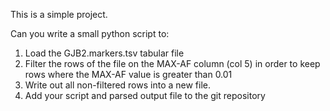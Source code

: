 This is a simple project.

Can you write a small python script to:

1. Load the GJB2.markers.tsv tabular file
2. Filter the rows of the file on the MAX-AF column (col 5) in order to keep rows where the MAX-AF value is greater than 0.01
3. Write out all non-filtered rows into a new file. 
4. Add your script and parsed output file to the git repository

